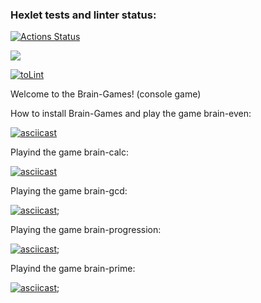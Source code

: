 ### Hexlet tests and linter status:

[![Actions Status](https://github.com/Aleksandr-Bondarev/frontend-project-lvl1/workflows/hexlet-check/badge.svg)](https://github.com/Aleksandr-Bondarev/frontend-project-lvl1/actions)

<a href="https://codeclimate.com/github/codeclimate/codeclimate/maintainability"><img src="https://api.codeclimate.com/v1/badges/a99a88d28ad37a79dbf6/maintainability" /></a>

[![toLint](https://github.com/Aleksandr-Bondarev/frontend-project-lvl1/actions/workflows/toLint.yml/badge.svg)](https://github.com/Aleksandr-Bondarev/frontend-project-lvl1/actions/workflows/toLint.yml)

Welcome to the Brain-Games! (console game)

How to install Brain-Games and play the game brain-even:

[![asciicast](https://asciinema.org/a/507827.svg)](https://asciinema.org/a/507827)

Playind the game brain-calc:

[![asciicast](https://asciinema.org/a/CigKH3Is8ii2Ews0HQi58PNyu.svg)](https://asciinema.org/a/CigKH3Is8ii2Ews0HQi58PNyu)

Playing the game brain-gcd:

[![asciicast](https://asciinema.org/a/jz74UumJiJwFxVfxwSjkh9zbG.svg)](https://asciinema.org/a/jz74UumJiJwFxVfxwSjkh9zbG);

Playing the game brain-progression:

[![asciicast](https://asciinema.org/a/qf6KsaMnFDRK5yU52MA8YGHe7.svg)](https://asciinema.org/a/qf6KsaMnFDRK5yU52MA8YGHe7);

Playind the game brain-prime:

[![asciicast](https://asciinema.org/a/75wz42LGlnNTaMLOwEkbVB1Bh.svg)](https://asciinema.org/a/75wz42LGlnNTaMLOwEkbVB1Bh);
